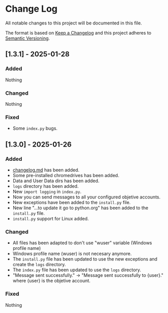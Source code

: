 
# Change Log
All notable changes to this project will be documented in this file.
 
The format is based on [Keep a Changelog](http://keepachangelog.com/)
and this project adheres to [Semantic Versioning](http://semver.org/).

 
## [1.3.1] - 2025-01-28
### Added
Nothing

### Changed
Nothing

### Fixed
- Some `index.py` bugs.

## [1.3.0] - 2025-01-26

### Added
- [changelog.md](changelog.md) has been added.
- Some pre-installed chromedrives has been added.
- Data and User Data dirs has been added.
- `logs` directory has been added.
- New `import logging` in `index.py`.
- Now you can send messages to all your configured objetive accounts.
- New exceptions have been added to the `install.py` file.
- New line "...to update it go to python.org" has been added to the `install.py` file.
- `install.py` support for Linux added.

### Changed
- All files has been adapted to don't use "wuser" variable (Windows profile name)
- Windows profile name (wuser) is not necesary anymore.
- The `install.py` file has been updated to use the new exceptions and create the `logs` directory.
- The `index.py` file has been updated to use the `logs` directory.
- "Message sent successfully." -> "Message sent successfully to {user}." where {user} is the objetive account.

### Fixed
Nothing